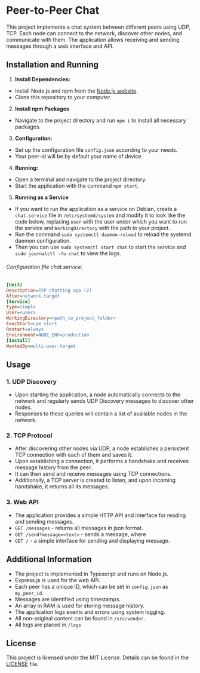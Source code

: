 # Peer-to-Peer Chat

This project implements a chat system between different peers using UDP, TCP. Each node can connect to the network, discover other nodes, and communicate with them. The application allows receiving and sending messages through a web interface and API.

## Installation and Running

1. **Install Dependencies:**

- Install Node.js and npm from the [Node.js website](https://nodejs.org/).
- Clone this repository to your computer.

2. **Install npm Packages**

- Navigate to the project directory and run `npm i` to install all necessary packages.

3. **Configuration:**

- Set up the configuration file `config.json` according to your needs.
- Your peer-id will be by default your name of device

4. **Running:**

- Open a terminal and navigate to the project directory.
- Start the application with the command `npm start`.

5. **Running as a Service**

- If you want to run the application as a service on Debian, create a `chat.service` file in `/etc/systemd/system` and modify it to look like the code below, replacing `user` with the user under which you want to run the service and `WorkingDirectory` with the path to your project.
- Run the command `sudo systemctl daemon-reload` to reload the systemd daemon configuration.
- Then you can use `sudo systemctl start chat` to start the service and `sudo journalctl -fu chat` to view the logs.

###### Configuration file _chat.service_:

```ini
[Unit]
Description=P2P chatting app (2)
After=network.target
[Service]
Type=simple
User=<user>
WorkingDirectory=<path_to_project_folder>
ExecStart=npm start
Restart=always
Environment=NODE_ENV=production
[Install]
WantedBy=multi-user.target
```

## Usage

### 1. UDP Discovery

- Upon starting the application, a node automatically connects to the network and regularly sends UDP Discovery messages to discover other nodes.
- Responses to these queries will contain a list of available nodes in the network.

### 2. TCP Protocol

- After discovering other nodes via UDP, a node establishes a persistent TCP connection with each of them and saves it.
- Upon establishing a connection, it performs a handshake and receives message history from the peer.
- It can then send and receive messages using TCP connections.
- Additionally, a TCP server is created to listen, and upon incoming handshake, it returns all its messages.

### 3. Web API

- The application provides a simple HTTP API and interface for reading and sending messages.
- `GET /messages` - returns all messages in json format.
- `GET /send?message=<text>` - sends a message, where
- `GET /` - a simple interface for sending and displaying message.

## Additional Information

- The project is implemented in Typescript and runs on Node.js.
- Express.js is used for the web API.
- Each peer has a unique ID, which can be set in `config.json` as `my_peer_id`.
- Messages are identified using timestamps.
- An array in RAM is used for storing message history.
- The application logs events and errors using system logging.
- All non-original content can be found in `/src/vendor`.
- All logs are placed in `/logs`

## License

This project is licensed under the MIT License. Details can be found in the [LICENSE](LICENSE) file.
